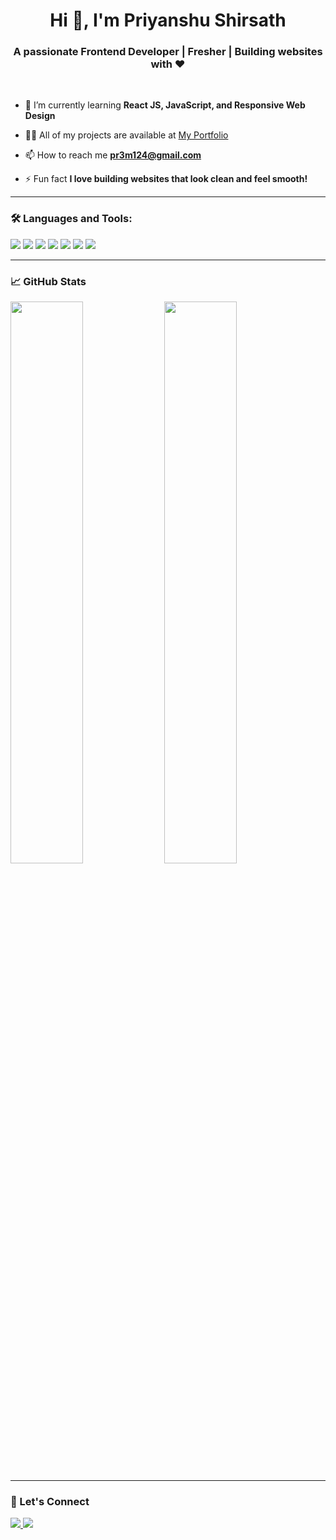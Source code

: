<h1 align="center">Hi 👋, I'm Priyanshu Shirsath</h1>
<h3 align="center">A passionate Frontend Developer | Fresher | Building websites with ❤️</h3>

<br/>

- 🌱 I’m currently learning **React JS, JavaScript, and Responsive Web Design**

- 👨‍💻 All of my projects are available at [My Portfolio](https://your-portfolio-link.com)

- 📫 How to reach me **pr3m124@gmail.com**

- ⚡ Fun fact **I love building websites that look clean and feel smooth!**

---

### 🛠️ Languages and Tools:

<p align="left">
  <img src="https://img.shields.io/badge/HTML5-E34F26?style=flat&logo=html5&logoColor=white"/>
  <img src="https://img.shields.io/badge/CSS3-1572B6?style=flat&logo=css3&logoColor=white"/>
  <img src="https://img.shields.io/badge/JavaScript-F7DF1E?style=flat&logo=javascript&logoColor=black"/>
  <img src="https://img.shields.io/badge/React-20232A?style=flat&logo=react&logoColor=61DAFB"/>
  <img src="https://img.shields.io/badge/Git-F05032?style=flat&logo=git&logoColor=white"/>
  <img src="https://img.shields.io/badge/Bootstrap-563D7C?style=flat&logo=bootstrap&logoColor=white"/>
  <img src="https://img.shields.io/badge/VS%20Code-007ACC?style=flat&logo=visual-studio-code&logoColor=white"/>
</p>

---

### 📈 GitHub Stats

<p align="left">
  <img src="https://github-readme-stats.vercel.app/api?username=your-username&show_icons=true&theme=tokyonight" width="48%" />
  <img src="https://github-readme-streak-stats.herokuapp.com?user=your-username&theme=tokyonight" width="48%" />
</p>

---

### 🔗 Let's Connect

<p align="left">
  <a href="https://linkedin.com/in/your-link" target="_blank">
    <img src="https://img.shields.io/badge/LinkedIn-blue?style=for-the-badge&logo=linkedin&logoColor=white" />
  </a>
  <a href="mailto:priyanshushirsath@gmail.com">
    <img src="https://img.shields.io/badge/Gmail-red?style=for-the-badge&logo=gmail&logoColor=white" />
  </a>
</p>
